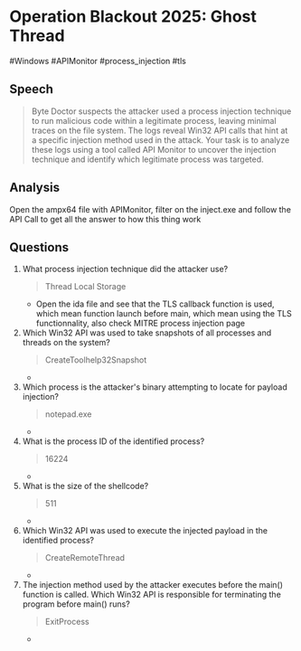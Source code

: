 # Operation Blackout 2025: Ghost Thread

#Windows #APIMonitor #process_injection #tls

## Speech
> Byte Doctor suspects the attacker used a process injection technique to run malicious code within a legitimate process, leaving minimal traces on the file system. The logs reveal Win32 API calls that hint at a specific injection method used in the attack. Your task is to analyze these logs using a tool called API Monitor to uncover the injection technique and identify which legitimate process was targeted.

## Analysis
Open the ampx64 file with APIMonitor, filter on the inject.exe and follow the API Call to get all the answer to how this thing work

## Questions
1. What process injection technique did the attacker use?
    > Thread Local Storage
    - Open the ida file and see that the TLS callback function is used, which mean function launch before main, which mean using the TLS functionnality, also check MITRE process injection page
2. Which Win32 API was used to take snapshots of all processes and threads on the system?
    > CreateToolhelp32Snapshot
    - 
3. Which process is the attacker's binary attempting to locate for payload injection?
    > notepad.exe
    - 
4. What is the process ID of the identified process?
    > 16224
    - 
5. What is the size of the shellcode?
    > 511
    - 
6. Which Win32 API was used to execute the injected payload in the identified process?
    > CreateRemoteThread
    - 
7. The injection method used by the attacker executes before the main() function is called. Which Win32 API is responsible for terminating the program before main() runs?
    > ExitProcess
    - 